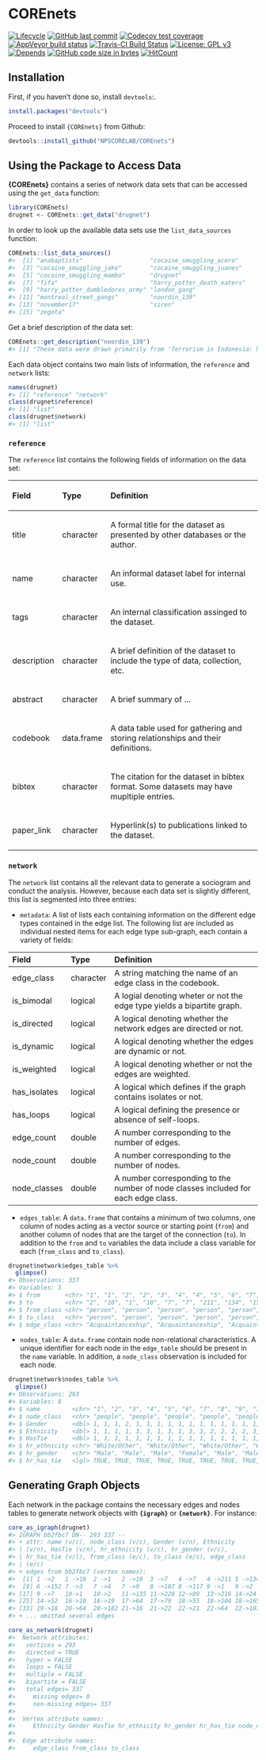 
# COREnets

<!-- badges: start -->

[![Lifecycle](https://img.shields.io/badge/lifecycle-experimental-orange.svg)](https://www.tidyverse.org/lifecycle/#experimental)
[![GitHub last
commit](https://img.shields.io/github/last-commit/NPSCORELAB/COREnets.svg)](https://github.com/NPSCORELAB/COREnets/commits/master)
[![Codecov test
coverage](https://codecov.io/gh/NPSCORELAB/COREnets/branch/master/graph/badge.svg)](https://codecov.io/gh/NPSCORELAB/COREnets?branch=master)
[![AppVeyor build
status](https://ci.appveyor.com/api/projects/status/github/NPSCORELAB/COREnets?branch=master&svg=true)](https://ci.appveyor.com/project/NPSCORELAB/COREnets)
[![Travis-CI Build
Status](https://travis-ci.org/NPSCORELAB/COREnets.svg?branch=master)](https://travis-ci.org/NPSCORELAB/COREnets)
[![License: GPL
v3](https://img.shields.io/badge/License-GPLv2-blue.svg)](https://www.gnu.org/licenses/gpl-2.0)
[![Depends](https://img.shields.io/badge/Depends-GNU_R%3E=3.1-blue.svg)](https://www.r-project.org/)
[![GitHub code size in
bytes](https://img.shields.io/github/languages/code-size/NPSCORELAB/COREnets.svg)](https://github.com/NPSCORELAB/COREnets)
[![HitCount](http://hits.dwyl.io/NPSCORELAB/COREnets.svg)](http://hits.dwyl.io/NPSCORELAB/COREnets)
<!-- badges: end -->

## Installation

First, if you haven’t done so, install `devtools`:.

``` r
install.packages("devtools")
```

Proceed to install `{COREnets}` from Github:

``` r
devtools::install_github("NPSCORELAB/COREnets")
```

## Using the Package to Access Data

**{COREnets}** contains a series of network data sets that can be
accessed using the `get_data` function:

``` r
library(COREnets)
drugnet <- COREnets::get_data("drugnet")
```

In order to look up the available data sets use the `list_data_sources`
function:

``` r
COREnets::list_data_sources()
#>  [1] "anabaptists"                   "cocaine_smuggling_acero"      
#>  [3] "cocaine_smuggling_jake"        "cocaine_smuggling_juanes"     
#>  [5] "cocaine_smuggling_mambo"       "drugnet"                      
#>  [7] "fifa"                          "harry_potter_death_eaters"    
#>  [9] "harry_potter_dumbledores_army" "london_gang"                  
#> [11] "montreal_street_gangs"         "noordin_139"                  
#> [13] "november17"                    "siren"                        
#> [15] "zegota"
```

Get a brief description of the data set:

``` r
COREnets::get_description("noordin_139")
#> [1] "These data were drawn primarily from 'Terrorism in Indonesia: Noordin's Networks,' a publication of the International Crisis Group (2006) and include relational data on the 79 individuals listed in Appendix C of that publication. "
```

Each data object contains two main lists of information, the `reference`
and `network` lists:

``` r
names(drugnet)
#> [1] "reference" "network"
class(drugnet$reference)
#> [1] "list"
class(drugnet$network)
#> [1] "list"
```

### `reference`

The `reference` list contains the following fields of information on the
data set:

<table class="table table-bordered" style="margin-left: auto; margin-right: auto;">

<thead>

<tr>

<th style="text-align:left;">

Field

</th>

<th style="text-align:left;">

Type

</th>

<th style="text-align:left;">

Definition

</th>

</tr>

</thead>

<tbody>

<tr>

<td style="text-align:left;">

title

</td>

<td style="text-align:left;">

character

</td>

<td style="text-align:left;">

A formal title for the dataset as presented by other databases or the
author.

</td>

</tr>

<tr>

<td style="text-align:left;">

name

</td>

<td style="text-align:left;">

character

</td>

<td style="text-align:left;">

An informal dataset label for internal use.

</td>

</tr>

<tr>

<td style="text-align:left;">

tags

</td>

<td style="text-align:left;">

character

</td>

<td style="text-align:left;">

An internal classification assinged to the dataset.

</td>

</tr>

<tr>

<td style="text-align:left;">

description

</td>

<td style="text-align:left;">

character

</td>

<td style="text-align:left;">

A brief definition of the dataset to include the type of data,
collection, etc.

</td>

</tr>

<tr>

<td style="text-align:left;">

abstract

</td>

<td style="text-align:left;">

character

</td>

<td style="text-align:left;">

A brief summary of …

</td>

</tr>

<tr>

<td style="text-align:left;">

codebook

</td>

<td style="text-align:left;">

data.frame

</td>

<td style="text-align:left;">

A data table used for gathering and storing relationships and their
definitions.

</td>

</tr>

<tr>

<td style="text-align:left;">

bibtex

</td>

<td style="text-align:left;">

character

</td>

<td style="text-align:left;">

The citation for the dataset in bibtex format. Some datasets may have
mupltiple entries.

</td>

</tr>

<tr>

<td style="text-align:left;">

paper\_link

</td>

<td style="text-align:left;">

character

</td>

<td style="text-align:left;">

Hyperlink(s) to publications linked to the dataset.

</td>

</tr>

</tbody>

</table>

### `network`

The `network` list contains all the relevant data to generate a
sociogram and conduct the analysis. However, because each data set is
slightly different, this list is segmented into three entries:

  - `metadata`: A list of lists each containing information on the
    different edge types contained in the edge list. The following list
    are included as individual nested items for each edge type
    sub-graph, each contain a variety of fields:

| Field         | Type      | Definition                                                                         |
| :------------ | :-------- | :--------------------------------------------------------------------------------- |
| edge\_class   | character | A string matching the name of an edge class in the codebook.                       |
| is\_bimodal   | logical   | A logial denoting wheter or not the edge type yields a bipartite graph.            |
| is\_directed  | logical   | A logical denoting whether the network edges are directed or not.                  |
| is\_dynamic   | logical   | A logical denoting whether the edges are dynamic or not.                           |
| is\_weighted  | logical   | A logical denoting whether or not the edges are weighted.                          |
| has\_isolates | logical   | A logical which defines if the graph contains isolates or not.                     |
| has\_loops    | logical   | A logical defining the presence or absence of self-loops.                          |
| edge\_count   | double    | A number corresponding to the number of edges.                                     |
| node\_count   | double    | A number corresponding to the number of nodes.                                     |
| node\_classes | double    | A number corresponding to the number of node classes included for each edge class. |

  - `edges_table`: A `data.frame` that contains a minimum of two
    columns, one column of nodes acting as a vector source or starting
    point (`from`) and another column of nodes that are the target of
    the connection (`to`). In addition to the `from` and `to` variables
    the data include a class variable for each (`from_class` and
    `to_class`).

<!-- end list -->

``` r
drugnet$network$edges_table %>%
  glimpse()
#> Observations: 337
#> Variables: 5
#> $ from       <chr> "1", "1", "2", "2", "3", "4", "4", "5", "6", "7", "...
#> $ to         <chr> "2", "10", "1", "10", "7", "7", "211", "134", "152"...
#> $ from_class <chr> "person", "person", "person", "person", "person", "...
#> $ to_class   <chr> "person", "person", "person", "person", "person", "...
#> $ edge_class <chr> "Acquaintanceship", "Acquaintanceship", "Acquaintan...
```

  - `nodes_table`: A `data.frame` contain node non-relational
    characteristics. A unique identifier for each node in the
    `edge_table` should be present in the `name` variable. In addition,
    a `node_class` observation is included for each node.

<!-- end list -->

``` r
drugnet$network$nodes_table %>%
  glimpse()
#> Observations: 293
#> Variables: 8
#> $ name         <chr> "1", "2", "3", "4", "5", "6", "7", "8", "9", "10"...
#> $ node_class   <chr> "people", "people", "people", "people", "people",...
#> $ Gender       <dbl> 1, 1, 1, 2, 1, 1, 1, 1, 1, 1, 1, 1, 1, 1, 1, 1, 1...
#> $ Ethnicity    <dbl> 1, 1, 1, 1, 3, 3, 1, 3, 1, 3, 3, 2, 2, 2, 2, 3, 3...
#> $ HasTie       <dbl> 1, 1, 1, 1, 1, 1, 1, 1, 1, 1, 1, 1, 1, 1, 1, 1, 1...
#> $ hr_ethnicity <chr> "White/Other", "White/Other", "White/Other", "Whi...
#> $ hr_gender    <chr> "Male", "Male", "Male", "Female", "Male", "Male",...
#> $ hr_has_tie   <lgl> TRUE, TRUE, TRUE, TRUE, TRUE, TRUE, TRUE, TRUE, T...
```

## Generating Graph Objects

Each network in the package contains the necessary edges and nodes
tables to generate network objects with **`{igraph}`** or
**`{network}`**. For instance:

``` r
core_as_igraph(drugnet)
#> IGRAPH bb2fbc7 DN-- 293 337 -- 
#> + attr: name (v/c), node_class (v/c), Gender (v/n), Ethnicity
#> | (v/n), HasTie (v/n), hr_ethnicity (v/c), hr_gender (v/c),
#> | hr_has_tie (v/l), from_class (e/c), to_class (e/c), edge_class
#> | (e/c)
#> + edges from bb2fbc7 (vertex names):
#>  [1] 1 ->2   1 ->10  2 ->1   2 ->10  3 ->7   4 ->7   4 ->211 5 ->134
#>  [9] 6 ->152 7 ->3   7 ->4   7 ->9   8 ->107 8 ->117 9 ->1   9 ->2  
#> [17] 9 ->7   10->1   10->2   11->135 11->220 12->89  13->216 14->24 
#> [25] 14->52  16->10  16->19  17->64  17->79  18->55  18->104 18->165
#> [33] 19->18  20->64  20->182 21->16  21->22  22->21  22->64  22->107
#> + ... omitted several edges

core_as_network(drugnet)
#>  Network attributes:
#>   vertices = 293 
#>   directed = TRUE 
#>   hyper = FALSE 
#>   loops = FALSE 
#>   multiple = FALSE 
#>   bipartite = FALSE 
#>   total edges= 337 
#>     missing edges= 0 
#>     non-missing edges= 337 
#> 
#>  Vertex attribute names: 
#>     Ethnicity Gender HasTie hr_ethnicity hr_gender hr_has_tie node_class vertex.names 
#> 
#>  Edge attribute names: 
#>     edge_class from_class to_class
```
